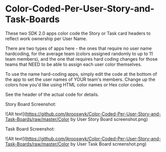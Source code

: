 Color-Coded-Per-User-Story-and-Task-Boards
==========================================

These two SDK 2.0 apps color code the Story or Task card headers to reflect work ownership per User Name.

There are two types of apps here - the ones that require no user name hardcoding, for the average team (colors assigned randomly to up to 11 team members), and the one that requires hard coding changes for those teams that NEED to be able to assign each user color themselves.

To use the name hard-coding apps, simply edit the code at the bottom of the app to set the user names of YOUR team's members.  Change up the colors how you'd like using HTML color names or Hex color codes.

See the header of the actual code for details.

Story Board Screenshot:<P>
![Alt text](https://github.com/jkrooswyk/Color-Coded-Per-User-Story-and-Task-Boards/raw/master/Color by User Story Board screenshot.png)

Task Board Screenshot:<P>
![Alt text](https://github.com/jkrooswyk/Color-Coded-Per-User-Story-and-Task-Boards/raw/master/Color by User Task Board screenshot.png)